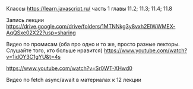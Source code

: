 Классы
https://learn.javascript.ru/ часть 1 главы 11.2; 11.3; 11.4; 11.8

Запись лекции
https://drive.google.com/drive/folders/1MTNNkg3y8vxh2EIWWMEX-AqQSxe02X22?usp=sharing

Видео по промисам (оба про одно и то же, просто разные лекторы. Слушайте того, кто больше нравится)
https://www.youtube.com/watch?v=1idOY3C1gYU&t=4s

https://www.youtube.com/watch?v=Sr0WT-XHwd0

Видео по fetch async/await в материалах к 12 лекции





